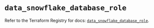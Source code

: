 # `data_snowflake_database_role`

Refer to the Terraform Registry for docs: [`data_snowflake_database_role`](https://registry.terraform.io/providers/snowflakedb/snowflake/2.5.0/docs/data-sources/database_role).

